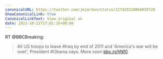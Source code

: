 ```yaml
---
canonicalURL: https://twitter.com/jmjordan/status/127429228064030720
ShowCanonicalLink: true
CanonicalLinkText: View original on
date: 2011-10-21T17:01:10+00:00
---
```

RT @BBCBreaking:
> All US troops to leave #Iraq by end of 2011 and 'America's war will be over', President #Obama says. More soon [bbc.in/tjNf0](http://bbc.in/tjNf0)